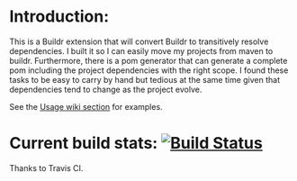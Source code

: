 # Introduction:
This is a Buildr extension that will convert Buildr to transitively resolve dependencies. I built it so I can easily move my projects from maven to buildr. Furthermore, there is a pom generator that can generate a complete pom including the project dependencies with the right scope. I found these tasks to be easy to carry by hand but tedious at the same time given that dependencies tend to change as the project evolve.

See the [Usage wiki section](https://github.com/jvshahid/buildr-dependency-extensions/wiki) for examples.

# Current build stats: [![Build Status](https://secure.travis-ci.org/jvshahid/buildr-dependency-extensions.png)](http://travis-ci.org/jvshahid/buildr-dependency-extensions)

Thanks to Travis CI.
